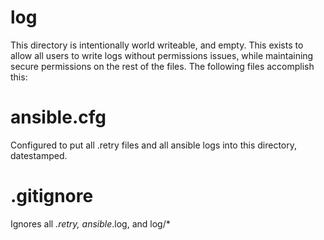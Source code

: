 # log
This directory is intentionally world writeable, and empty. This exists to allow all users to write logs without permissions issues, while maintaining secure permissions on the rest of the files. The following files accomplish this:

# ansible.cfg
Configured to put all .retry files and all ansible logs into this directory, datestamped.

# .gitignore
Ignores all *.retry, ansible*.log, and log/*
